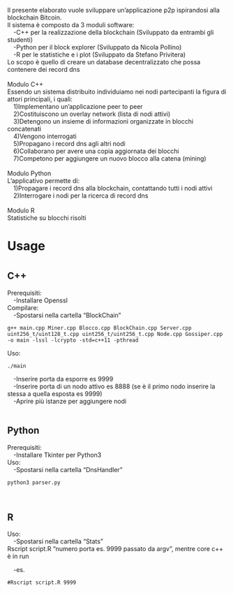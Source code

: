 Il presente elaborato vuole sviluppare un’applicazione p2p ispirandosi alla blockchain Bitcoin.
<br>Il sistema è composto da 3 moduli software:
<br>&emsp;-C++ per la realizzazione della blockchain (Sviluppato da entrambi gli studenti)
<br>&emsp;-Python per il block explorer (Sviluppato da Nicola Pollino)
<br>&emsp;-R per le statistiche e i plot (Sviluppato da Stefano Privitera)
<br>Lo scopo è quello di creare un database decentralizzato che possa contenere dei record dns
<br><br>Modulo C++
<br>Essendo un sistema distribuito individuiamo nei nodi partecipanti la figura di attori principali, i quali:
<br>&emsp;1)Implementano un’applicazione peer to peer
<br>&emsp;2)Costituiscono un overlay network (lista di nodi attivi)
<br>&emsp;3)Detengono un insieme di informazioni organizzate in blocchi concatenati
<br>&emsp;4)Vengono interrogati
<br>&emsp;5)Propagano i record dns agli altri nodi
<br>&emsp;6)Collaborano per avere una copia aggiornata dei blocchi
<br>&emsp;7)Competono per aggiungere un nuovo blocco alla catena (mining) 
<br><br>Modulo Python
<br>L’applicativo permette di:
<br>&emsp;1)Propagare i record dns alla blockchain, contattando tutti i nodi attivi
<br>&emsp;2)Interrogare i nodi per la ricerca di record dns
<br><br>Modulo R
<br>Statistiche su blocchi risolti<br>
<h1>Usage<h1>
<h2>C++</h2>

Prerequisiti:<br>
	&emsp;-Installare Openssl<br>
Compilare:<br>
	&emsp;-Spostarsi nella cartella “BlockChain”<br>
	
	g++ main.cpp Miner.cpp Blocco.cpp BlockChain.cpp Server.cpp uint256_t/uint128_t.cpp uint256_t/uint256_t.cpp Node.cpp Gossiper.cpp -o main -lssl -lcrypto -std=c++11 -pthread
Uso:<br> 
	
	./main
&emsp;-Inserire porta da esporre es 9999<br>
&emsp;-Inserire porta di un nodo attivo es 8888 (se è il primo nodo inserire la stessa a quella esposta es 9999)<br>
&emsp;-Aprire più istanze per aggiungere nodi<br>
 <br>

<h2>Python</h2>

Prerequisiti:<br>
	&emsp;-Installare Tkinter per Python3<br> 
Uso:<br>
	&emsp;-Spostarsi nella cartella “DnsHandler”<br>

	python3 parser.py 
<br>
		
<h2>R</h2>

Uso:<br>
	&emsp;-Spostarsi nella cartella “Stats”<br>
		Rscript script.R “numero porta es. 9999 passato da argv”, mentre core c++ è in run 
	
&emsp;-es. 
	
	#Rscript script.R 9999 
	 
	
